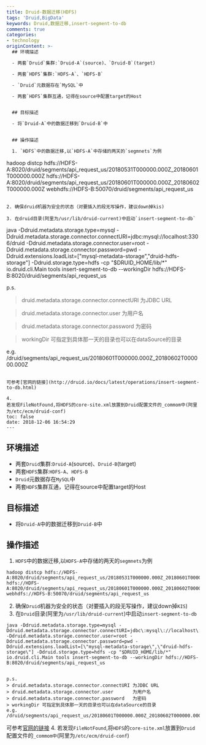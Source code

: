 ```yaml
---
title: Druid-数据迁移(HDFS)
tags: 'Druid,BigData'
keywords: Druid,数据迁移,insert-segment-to-db
comments: true
categories: 
- technology
originContent: >-
  ## 环境描述

  - 两套`Druid`集群:`Druid-A`(source)、`Druid-B`(target)

  - 两套`HDFS`集群:`HDFS-A`、`HDFS-B`

  - `Druid`元数据存在`MySQL`中

  - 两套`HDFS`集群互通，记得在source中配置target的Host


  ## 目标描述

  - 将`Druid-A`中的数据迁移到`Druid-B`中


  ## 操作描述

  1. `HDFS`中的数据迁移,以`HDFS-A`中存储的两天的`segmnets`为例

  ```

  hadoop distcp
  hdfs://HDFS-A:8020/druid/segments/api_request_us/20180531T000000.000Z_20180601T000000.000Z
  hdfs://HDFS-A:8020/druid/segments/api_request_us/20180601T000000.000Z_20180602T000000.000Z
  webhdfs://HDFS-B:50070/druid/segments/api_request_us

  ```

  2. 确保druid机器为安全的状态（对要插入的段无写操作，建议down掉kis)

  3. 在druid目录(阿里为/usr/lib/druid-current)中启动`insert-segment-to-db`

  ```

  java -Ddruid.metadata.storage.type=mysql
  -Ddruid.metadata.storage.connector.connectURI=jdbc\:mysql\://localhost\:3306/druid
  -Ddruid.metadata.storage.connector.user=root
  -Ddruid.metadata.storage.connector.password=pwd
  -Ddruid.extensions.loadList=[\"mysql-metadata-storage\",\"druid-hdfs-storage\"]
  -Ddruid.storage.type=hdfs -cp "$DRUID_HOME/lib/*" io.druid.cli.Main tools
  insert-segment-to-db --workingDir
  hdfs://HDFS-B:8020/druid/segments/api_request_us



  p.s.

  > druid.metadata.storage.connector.connectURI 为JDBC URL

  > druid.metadata.storage.connector.user       为用户名

  > druid.metadata.storage.connector.password   为密码

  > workingDir 可指定到具体那一天的目录也可以在dataSource的目录

  e.g. /druid/segments/api_request_us/20180601T000000.000Z_20180602T000000.000Z

  ```

  可参考[官网的链接](http://druid.io/docs/latest/operations/insert-segment-to-db.html)

  4.
  若发现FileNotFound,将HDFS的core-site.xml放置到Druid配置文件的_commom中(阿里为/etc/ecm/druid-conf)
toc: false
date: 2018-12-06 16:54:29
---
```



## 环境描述
- 两套`Druid`集群:`Druid-A`(source)、`Druid-B`(target)
- 两套`HDFS`集群:`HDFS-A`、`HDFS-B`
- `Druid`元数据存在`MySQL`中
- 两套`HDFS`集群互通，记得在source中配置target的Host

## 目标描述
- 将`Druid-A`中的数据迁移到`Druid-B`中

## 操作描述
1. `HDFS`中的数据迁移,以`HDFS-A`中存储的两天的`segmnets`为例
```
hadoop distcp hdfs://HDFS-A:8020/druid/segments/api_request_us/20180531T000000.000Z_20180601T000000.000Z hdfs://HDFS-A:8020/druid/segments/api_request_us/20180601T000000.000Z_20180602T000000.000Z webhdfs://HDFS-B:50070/druid/segments/api_request_us
```
2. 确保`Druid`机器为安全的状态（对要插入的段无写操作，建议down掉`KIS`)
3. 在`Druid`目录(阿里为`/usr/lib/druid-current`)中启动`insert-segment-to-db`
```
java -Ddruid.metadata.storage.type=mysql -Ddruid.metadata.storage.connector.connectURI=jdbc\:mysql\://localhost\:3306/druid -Ddruid.metadata.storage.connector.user=root -Ddruid.metadata.storage.connector.password=pwd -Ddruid.extensions.loadList=[\"mysql-metadata-storage\",\"druid-hdfs-storage\"] -Ddruid.storage.type=hdfs -cp "$DRUID_HOME/lib/*" io.druid.cli.Main tools insert-segment-to-db --workingDir hdfs://HDFS-B:8020/druid/segments/api_request_us


p.s.
> druid.metadata.storage.connector.connectURI 为JDBC URL
> druid.metadata.storage.connector.user       为用户名
> druid.metadata.storage.connector.password   为密码
> workingDir 可指定到具体那一天的目录也可以在dataSource的目录
e.g. /druid/segments/api_request_us/20180601T000000.000Z_20180602T000000.000Z
```
可参考[官网的链接](http://druid.io/docs/latest/operations/insert-segment-to-db.html)
4. 若发现`FileNotFound`,将`HDFS`的`core-site.xml`放置到`Druid`配置文件的`_commom中`(阿里为`/etc/ecm/druid-conf`)
